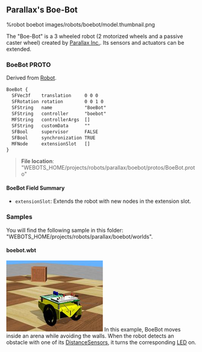 ## Parallax's Boe-Bot

%robot boebot images/robots/boebot/model.thumbnail.png

The "Boe-Bot" is a 3 wheeled robot (2 motorized wheels and a passive caster wheel) created by [Parallax Inc.](https://www.parallax.com/product/boe-bot-robot).
Its sensors and actuators can be extended.

### BoeBot PROTO

Derived from [Robot](../reference/robot.md).

```
BoeBot {
  SFVec3f    translation     0 0 0
  SFRotation rotation        0 0 1 0
  SFString   name            "BoeBot"
  SFString   controller      "boebot"
  MFString   controllerArgs  []
  SFString   customData      ""
  SFBool     supervisor      FALSE
  SFBool     synchronization TRUE
  MFNode     extensionSlot   []
}
```

> **File location**: "WEBOTS\_HOME/projects/robots/parallax/boebot/protos/BoeBot.proto"

#### BoeBot Field Summary

- `extensionSlot`: Extends the robot with new nodes in the extension slot.

### Samples

You will find the following sample in this folder: "WEBOTS\_HOME/projects/robots/parallax/boebot/worlds".

#### boebot.wbt

![boebot.wbt.png](images/robots/boebot/boebot.wbt.thumbnail.jpg) In this example, BoeBot moves inside an arena while avoiding the walls.
When the robot detects an obstacle with one of its [DistanceSensors](../reference/distancesensor.md), it turns the corresponding [LED](../reference/led.md) on.
